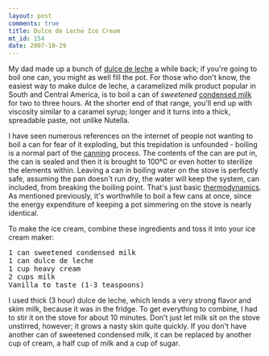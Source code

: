 ```yaml
--- 
layout: post
comments: true
title: Dulce de Leche Ice Cream
mt_id: 154
date: 2007-10-29
---
```

My dad made up a bunch of [dulce de leche](http://en.wikipedia.org/wiki/Dulce_de_leche) a while back; if you're going to boil one can, you might as well fill the pot.  For those who don't know, the easiest way to make dulce de leche, a caramelized milk product popular in South and Central America, is to boil a can of <em>sweetened</em> [condensed milk](http://en.wikipedia.org/wiki/Condensed_milk) for two to three hours.  At the shorter end of that range, you'll end up with viscosity similar to a caramel syrup; longer and it turns into a thick, spreadable paste, not unlike Nutella.

I have seen numerous references on the internet of people not wanting to boil a can for fear of it exploding, but this trepidation is unfounded - boiling is a normal part of the [canning](http://en.wikipedia.org/wiki/Canning) process.  The contents of the can are put in, the can is sealed and then it is brought to 100&#xB0;C or even hotter to sterilize the elements within.  Leaving a can in boiling water on the stove is perfectly safe, assuming the pan doesn't run dry, the water will keep the system, can included, from breaking the boiling point.  That's just basic [thermodynamics](http://en.wikipedia.org/wiki/Thermodynamics).  As mentioned previously, it's worthwhile to boil a few cans at once, since the energy expenditure of keeping a pot simmering on the stove is nearly identical.

To make the ice cream, combine these ingredients and toss it into your ice cream maker:

<pre>
1 can sweetened condensed milk
1 can dulce de leche
1 cup heavy cream
2 cups milk
Vanilla to taste (1-3 teaspoons)
</pre>

I used thick (3 hour) dulce de leche, which lends a very strong flavor and skim milk, because it was in the fridge.  To get everything to combine, I had to stir it on the stove for about 10 minutes.  Don't just let milk sit on the stove unstirred, however; it grows a nasty skin quite quickly.  If you don't have another can of sweetened condensed milk, it can be replaced by another cup of cream, a half cup of milk and a cup of sugar.
